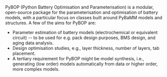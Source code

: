 PyBOP (Python Battery Optimisation and Parameterisation) is a modular, open-source package for the parameterisation and optimisation of battery models, with a particular focus on classes built around PyBaMM models and structures. A few of the aims for PyBOP are:

- Parameter estimation of battery models (electrochemical or equivalent circuit) -- to be used for e.g. pack design purposes, BMS design, and aging data analysis.
- Design optimisation studies, e.g., layer thickness, number of layers, tab placement.
- A tertiary requirement for PyBOP might be model synthesis, i.e., generating (low order) models automatically from data or higher order, more complex models.